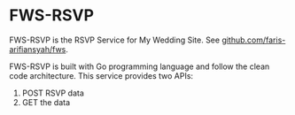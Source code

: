 # FWS-RSVP
FWS-RSVP is the RSVP Service for My Wedding Site. See [github.com/faris-arifiansyah/fws](github.com/faris-arifiansyah/fws "Faris Wedding Site").

FWS-RSVP is built with Go programming language and follow the clean code architecture. This service provides two APIs:
1. POST RSVP data
2. GET the data
